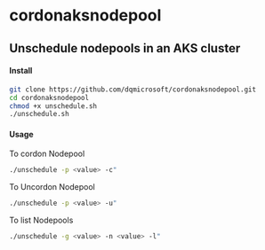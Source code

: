 # cordonaksnodepool
## Unschedule nodepools in an AKS cluster

#### Install
```bash
git clone https://github.com/dqmicrosoft/cordonaksnodepool.git
cd cordonaksnodepool
chmod +x unschedule.sh
./unschedule.sh
```
#### Usage

To cordon Nodepool 
```bash
./unschedule -p <value> -c"
```
To Uncordon Nodepool
```bash
./unschedule -p <value> -u"
```
To list Nodepools
```bash
./unschedule -g <value> -n <value> -l"
```
